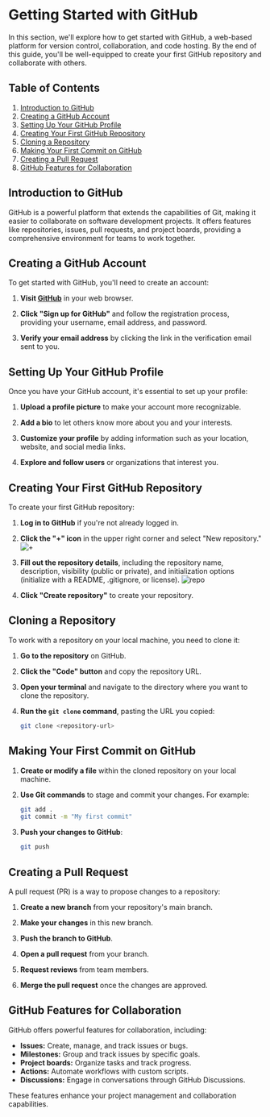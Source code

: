 # Getting Started with GitHub

In this section, we'll explore how to get started with GitHub, a web-based platform for version control, collaboration, and code hosting. By the end of this guide, you'll be well-equipped to create your first GitHub repository and collaborate with others.

## Table of Contents

1. [Introduction to GitHub](#introduction-to-github)
2. [Creating a GitHub Account](#creating-a-github-account)
3. [Setting Up Your GitHub Profile](#setting-up-your-github-profile)
4. [Creating Your First GitHub Repository](#creating-your-first-github-repository)
5. [Cloning a Repository](#cloning-a-repository)
6. [Making Your First Commit on GitHub](#making-your-first-commit-on-github)
7. [Creating a Pull Request](#creating-a-pull-request)
8. [GitHub Features for Collaboration](#github-features-for-collaboration)

## Introduction to GitHub

GitHub is a powerful platform that extends the capabilities of Git, making it easier to collaborate on software development projects. It offers features like repositories, issues, pull requests, and project boards, providing a comprehensive environment for teams to work together.

## Creating a GitHub Account

To get started with GitHub, you'll need to create an account:

1. **Visit [GitHub](https://github.com/)** in your web browser.

2. **Click "Sign up for GitHub"** and follow the registration process, providing your username, email address, and password.

3. **Verify your email address** by clicking the link in the verification email sent to you.

## Setting Up Your GitHub Profile

Once you have your GitHub account, it's essential to set up your profile:

1. **Upload a profile picture** to make your account more recognizable.

2. **Add a bio** to let others know more about you and your interests.

3. **Customize your profile** by adding information such as your location, website, and social media links.

4. **Explore and follow users** or organizations that interest you.

## Creating Your First GitHub Repository

To create your first GitHub repository:

1. **Log in to GitHub** if you're not already logged in.

2. **Click the "+" icon** in the upper right corner and select "New repository."
![+](https://github.com/AnthonyByansi/GitHub-Mastery/assets/101401469/72ccfedb-22f2-4311-971e-59d1c55f486f)


3. **Fill out the repository details**, including the repository name, description, visibility (public or private), and initialization options (initialize with a README, .gitignore, or license).
![repo](https://github.com/AnthonyByansi/GitHub-Mastery/assets/101401469/3427c321-e3e4-498c-a32d-b14fc9d3239f)


4. **Click "Create repository"** to create your repository.

## Cloning a Repository

To work with a repository on your local machine, you need to clone it:

1. **Go to the repository** on GitHub.

2. **Click the "Code" button** and copy the repository URL.

3. **Open your terminal** and navigate to the directory where you want to clone the repository.

4. **Run the `git clone` command**, pasting the URL you copied:

   ```bash
   git clone <repository-url>
   ```

## Making Your First Commit on GitHub

1. **Create or modify a file** within the cloned repository on your local machine.

2. **Use Git commands** to stage and commit your changes. For example:

   ```bash
   git add .
   git commit -m "My first commit"
   ```

3. **Push your changes to GitHub**:

   ```bash
   git push
   ```

## Creating a Pull Request

A pull request (PR) is a way to propose changes to a repository:

1. **Create a new branch** from your repository's main branch.

2. **Make your changes** in this new branch.

3. **Push the branch to GitHub**.

4. **Open a pull request** from your branch.

5. **Request reviews** from team members.

6. **Merge the pull request** once the changes are approved.

## GitHub Features for Collaboration

GitHub offers powerful features for collaboration, including:

- **Issues:** Create, manage, and track issues or bugs.
- **Milestones:** Group and track issues by specific goals.
- **Project boards:** Organize tasks and track progress.
- **Actions:** Automate workflows with custom scripts.
- **Discussions:** Engage in conversations through GitHub Discussions.

These features enhance your project management and collaboration capabilities.
